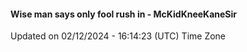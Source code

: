 #### Wise man says only fool rush in - McKidKneeKaneSir
Updated on 02/12/2024 - 16:14:23 (UTC) Time Zone
